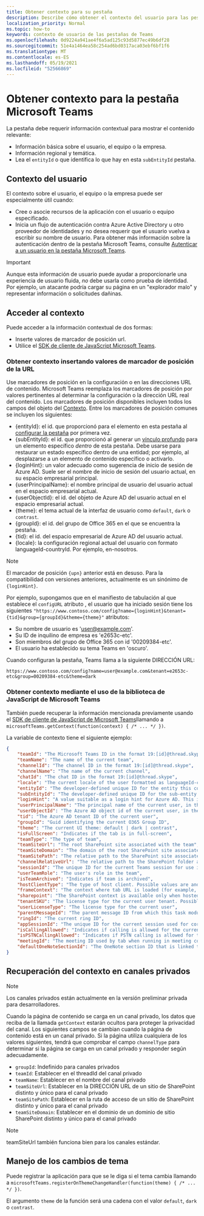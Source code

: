 ```yaml
---
title: Obtener contexto para su pestaña
description: Describe cómo obtener el contexto del usuario para las pestañas
localization_priority: Normal
ms.topic: how-to
keywords: contexto de usuario de las pestañas de Teams
ms.openlocfilehash: 0d9224a941ae4f6a5ad125c93d5877ec49b6df28
ms.sourcegitcommit: 51e4a1464ea58c254ad6bd0317aca03ebf6bf1f6
ms.translationtype: MT
ms.contentlocale: es-ES
ms.lasthandoff: 05/19/2021
ms.locfileid: "52566869"
---
```

# <a name="get-context-for-your-microsoft-teams-tab"></a>Obtener contexto para la pestaña Microsoft Teams

La pestaña debe requerir información contextual para mostrar el contenido relevante:

* Información básica sobre el usuario, el equipo o la empresa.
* Información regional y temática.
* Lea el `entityId` o que identifica lo que hay en esta `subEntityId` pestaña.

## <a name="user-context"></a>Contexto del usuario

El contexto sobre el usuario, el equipo o la empresa puede ser especialmente útil cuando:

* Cree o asocie recursos de la aplicación con el usuario o equipo especificado.
* Inicia un flujo de autenticación contra Azure Active Directory u otro proveedor de identidades y no desea requerir que el usuario vuelva a escribir su nombre de usuario. Para obtener más información sobre la autenticación dentro de la pestaña Microsoft Teams, consulte [Autenticar a un usuario en la pestaña Microsoft Teams](~/concepts/authentication/authentication.md).

> [!IMPORTANT]
> Aunque esta información de usuario puede ayudar a proporcionarle una experiencia de usuario fluida, *no* debe usarla como prueba de identidad. Por ejemplo, un atacante podría cargar su página en un "explorador malo" y representar información o solicitudes dañinas.

## <a name="accessing-context"></a>Acceder al contexto

Puede acceder a la información contextual de dos formas:

* Inserte valores de marcador de posición url.
* Utilice el [SDK de cliente de JavaScript Microsoft Teams](/javascript/api/overview/msteams-client).

### <a name="getting-context-by-inserting-url-placeholder-values"></a>Obtener contexto insertando valores de marcador de posición de la URL

Use marcadores de posición en la configuración o en las direcciones URL de contenido. Microsoft Teams reemplaza los marcadores de posición por valores pertinentes al determinar la configuración o la dirección URL real del contenido. Los marcadores de posición disponibles incluyen todos los campos del objeto del [Contexto](/javascript/api/@microsoft/teams-js/microsoftteams.context?view=msteams-client-js-latest&preserve-view=true). Entre los marcadores de posición comunes se incluyen los siguientes:

* {entityId}: el id. que proporcionó para el elemento en esta pestaña al [configurar la pestaña](~/tabs/how-to/create-tab-pages/configuration-page.md) por primera vez.
* {subEntityId}: el id. que proporcionó al generar un [vínculo profundo](~/concepts/build-and-test/deep-links.md) para un elemento específico _dentro_ de esta pestaña. Debe usarse para restaurar un estado específico dentro de una entidad; por ejemplo, al desplazarse a un elemento de contenido específico o activarlo.
* {loginHint}: un valor adecuado como sugerencia de inicio de sesión de Azure AD. Suele ser el nombre de inicio de sesión del usuario actual, en su espacio empresarial principal.
* {userPrincipalName}: el nombre principal de usuario del usuario actual en el espacio empresarial actual.
* {userObjectId}: el id. del objeto de Azure AD del usuario actual en el espacio empresarial actual.
* {theme}: el tema actual de la interfaz de usuario como `default`, `dark` o `contrast`.
* {groupId}: el id. del grupo de Office 365 en el que se encuentra la pestaña.
* {tid}: el id. del espacio empresarial de Azure AD del usuario actual.
* {locale}: la configuración regional actual del usuario con formato languageId-countryId. Por ejemplo, en-nosotros.

>[!NOTE]
>El marcador de posición `{upn}` anterior está en desuso. Para la compatibilidad con versiones anteriores, actualmente es un sinónimo de `{loginHint}`.

Por ejemplo, supongamos que en el manifiesto de tabulación al que establece el `configURL` atributo , el usuario que ha iniciado sesión tiene los siguientes `"https://www.contoso.com/config?name={loginHint}&tenant={tid}&group={groupId}&theme={theme}"` atributos:

* Su nombre de usuario es 'user@example.com'.
* Su ID de inquilino de empresa es 'e2653c-etc'.
* Son miembros del grupo de Office 365 con id '00209384-etc'.
* El usuario ha establecido su tema Teams en 'oscuro'.

Cuando configuran la pestaña, Teams llama a la siguiente DIRECCIÓN URL:

`https://www.contoso.com/config?name=user@example.com&tenant=e2653c-etc&group=00209384-etc&theme=dark`

### <a name="getting-context-by-using-the-microsoft-teams-javascript-library"></a>Obtener contexto mediante el uso de la biblioteca de JavaScript de Microsoft Teams

También puede recuperar la información mencionada previamente usando el [SDK de cliente de JavaScript de Microsoft Teams](/javascript/api/overview/msteams-client)llamando a `microsoftTeams.getContext(function(context) { /* ... */ })`.

La variable de contexto tiene el siguiente ejemplo:

```json
{
    "teamId": "The Microsoft Teams ID in the format 19:[id]@thread.skype",
    "teamName": "The name of the current team",
    "channelId": "The channel ID in the format 19:[id]@thread.skype",
    "channelName": "The name of the current channel",
    "chatId": "The chat ID in the format 19:[id]@thread.skype",
    "locale": "The current locale of the user formatted as languageId-countryId (for example, en-us)",
    "entityId": "The developer-defined unique ID for the entity this content points to",
    "subEntityId": "The developer-defined unique ID for the sub-entity this content points to",
    "loginHint": "A value suitable as a login hint for Azure AD. This is usually the login name of the current user, in their home tenant",
    "userPrincipalName": "The principal name of the current user, in the current tenant",
    "userObjectId": "The Azure AD object id of the current user, in the current tenant",
    "tid": "The Azure AD tenant ID of the current user",
    "groupId": "Guid identifying the current O365 Group ID",
    "theme": "The current UI theme: default | dark | contrast",
    "isFullScreen": "Indicates if the tab is in full-screen",
    "teamType": "The type of team",
    "teamSiteUrl": "The root SharePoint site associated with the team",
    "teamSiteDomain": "The domain of the root SharePoint site associated with the team",
    "teamSitePath": "The relative path to the SharePoint site associated with the team",
    "channelRelativeUrl": "The relative path to the SharePoint folder associated with the channel",
    "sessionId": "The unique ID for the current Teams session for use in correlating telemetry data",
    "userTeamRole": "The user's role in the team",
    "isTeamArchived": "Indicates if team is archived",
    "hostClientType": "The type of host client. Possible values are android, ios, web, desktop, rigel",
    "frameContext": "The context where tab URL is loaded (for example, content, task, setting, remove, sidePanel)",
    "sharepoint": "The SharePoint context is available only when hosted in SharePoint",
    "tenantSKU": "The license type for the current user tenant. Possible values are enterprise, free, edu, unknown",
    "userLicenseType": "The license type for the current user",
    "parentMessageId": "The parent message ID from which this task module is launched",
    "ringId": "The current ring ID",
    "appSessionId": "The unique ID for the current session used for correlating telemetry data",
    "isCallingAllowed": "Indicates if calling is allowed for the current logged in user",
    "isPSTNCallingAllowed": "Indicates if PSTN calling is allowed for the current logged in user",
    "meetingId": "The meeting ID used by tab when running in meeting context",
    "defaultOneNoteSectionId": "The OneNote section ID that is linked to the channel"
}
```

## <a name="retrieving-context-in-private-channels"></a>Recuperación del contexto en canales privados

> [!Note]
> Los canales privados están actualmente en la versión preliminar privada para desarrolladores.

Cuando la página de contenido se carga en un canal privado, los datos que reciba de la llamada `getContext` estarán ocultos para proteger la privacidad del canal. Los siguientes campos se cambian cuando la página de contenido está en un canal privado. Si la página utiliza cualquiera de los valores siguientes, tendrá que comprobar el campo `channelType` para determinar si la página se carga en un canal privado y responder según adecuadamente.

* `groupId`: Indefinido para canales privados
* `teamId`: Establecer en el threadId del canal privado
* `teamName`: Establecer en el nombre del canal privado
* `teamSiteUrl`: Establecer en la DIRECCIÓN URL de un sitio de SharePoint distinto y único para el canal privado
* `teamSitePath`: Establecer en la ruta de acceso de un sitio de SharePoint distinto y único para el canal privado
* `teamSiteDomain`: Establecer en el dominio de un dominio de sitio SharePoint distinto y único para el canal privado

> [!Note]
>  teamSiteUrl también funciona bien para los canales estándar.

## <a name="theme-change-handling"></a>Manejo de los cambios de tema

Puede registrar la aplicación para que se le diga si el tema cambia llamando a `microsoftTeams.registerOnThemeChangeHandler(function(theme) { /* ... */ })`.

El argumento `theme` de la función será una cadena con el valor `default`, `dark` o `contrast`.

